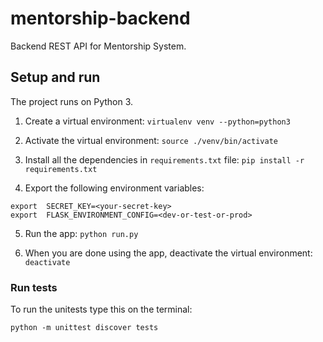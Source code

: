 # mentorship-backend

Backend REST API for Mentorship System.

## Setup and run

The project runs on Python 3. 

1. Create a virtual environment:
`virtualenv venv --python=python3`

2. Activate the virtual environment:
`source ./venv/bin/activate`

3. Install all the dependencies in `requirements.txt` file:
`pip install -r requirements.txt`

4. Export the following environment variables:

```
export  SECRET_KEY=<your-secret-key>
export  FLASK_ENVIRONMENT_CONFIG=<dev-or-test-or-prod>
```

5. Run the app:
`python run.py`

6. When you are done using the app, deactivate the virtual environment:
`deactivate`

### Run tests

To run the unitests type this on the terminal:
```
python -m unittest discover tests
```
